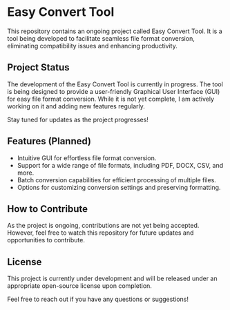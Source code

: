 # Easy Convert Tool

This repository contains an ongoing project called Easy Convert Tool. It is a tool being developed to facilitate seamless file format conversion, eliminating compatibility issues and enhancing productivity.

## Project Status

The development of the Easy Convert Tool is currently in progress. The tool is being designed to provide a user-friendly Graphical User Interface (GUI) for easy file format conversion. While it is not yet complete, I am actively working on it and adding new features regularly.

Stay tuned for updates as the project progresses!

## Features (Planned)

- Intuitive GUI for effortless file format conversion.
- Support for a wide range of file formats, including PDF, DOCX, CSV, and more.
- Batch conversion capabilities for efficient processing of multiple files.
- Options for customizing conversion settings and preserving formatting.

## How to Contribute

As the project is ongoing, contributions are not yet being accepted. However, feel free to watch this repository for future updates and opportunities to contribute.

## License

This project is currently under development and will be released under an appropriate open-source license upon completion.

Feel free to reach out if you have any questions or suggestions!
